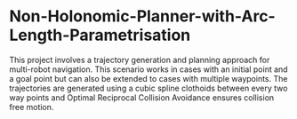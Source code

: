 # Non-Holonomic-Planner-with-Arc-Length-Parametrisation

This project involves a trajectory generation and planning approach for multi-robot navigation. This scenario works in cases with an initial point and a goal point but can also be extended to cases with multiple waypoints.
The trajectories are generated using a cubic spline clothoids between every two way points and Optimal Reciprocal Collision Avoidance ensures collision free motion.
